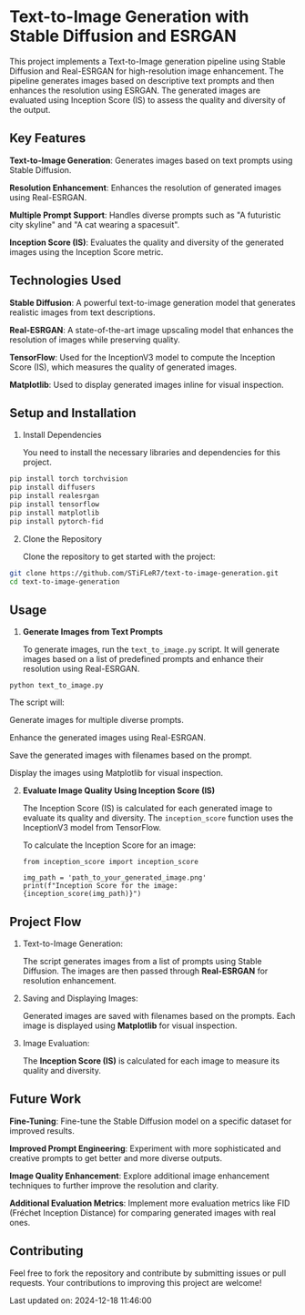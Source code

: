 
# **Text-to-Image Generation with Stable Diffusion and ESRGAN**

This project implements a Text-to-Image generation pipeline using Stable Diffusion and Real-ESRGAN for high-resolution image enhancement. The pipeline generates images based on descriptive text prompts and then enhances the resolution using ESRGAN. The generated images are evaluated using Inception Score (IS) to assess the quality and diversity of the output.


## **Key Features**
**Text-to-Image Generation**: Generates images based on text prompts using Stable Diffusion.

**Resolution Enhancement**: Enhances the resolution of generated images using Real-ESRGAN.

**Multiple Prompt Support**: Handles diverse prompts such as "A futuristic city skyline" and "A cat wearing a spacesuit".

**Inception Score (IS)**: Evaluates the quality and diversity of the generated images using the Inception Score metric.
## **Technologies Used**

**Stable Diffusion**: A powerful text-to-image generation model that generates realistic images from text descriptions.

**Real-ESRGAN**: A state-of-the-art image upscaling model that enhances the resolution of images while preserving quality.

**TensorFlow**: Used for the InceptionV3 model to compute the Inception Score (IS), which measures the quality of generated images.

**Matplotlib**: Used to display generated images inline for visual inspection.
## **Setup and Installation**

1. Install Dependencies

    You need to install the necessary libraries and dependencies for this project.

```bash
pip install torch torchvision
pip install diffusers
pip install realesrgan
pip install tensorflow
pip install matplotlib
pip install pytorch-fid
```

2. Clone the Repository

    Clone the repository to get started with the project:

```bash
git clone https://github.com/STiFLeR7/text-to-image-generation.git
cd text-to-image-generation
```



## **Usage**

1. **Generate Images from Text Prompts**

    To generate images, run the ```text_to_image.py``` script. It will generate images based on a list of predefined prompts and enhance their resolution using Real-ESRGAN.

```python text_to_image.py```

The script will:

Generate images for multiple diverse prompts.

Enhance the generated images using Real-ESRGAN.

Save the generated images with filenames based on the prompt.

Display the images using Matplotlib for visual inspection.

2. **Evaluate Image Quality Using Inception Score (IS)**

    The Inception Score (IS) is calculated for each generated image to evaluate its quality and diversity. The ```inception_score``` function uses the InceptionV3 model from TensorFlow.

    To calculate the Inception Score for an image:
    ```
    from inception_score import inception_score

    img_path = 'path_to_your_generated_image.png'
    print(f"Inception Score for the image: {inception_score(img_path)}")
    ```

## **Project Flow**

1. Text-to-Image Generation:

    The script generates images from a list of prompts using Stable Diffusion.
    The images are then passed through **Real-ESRGAN** for resolution  enhancement.
    
2. Saving and Displaying Images:

    Generated images are saved with filenames based on the prompts.
    Each image is displayed using **Matplotlib** for visual inspection.

3. Image Evaluation:

    The **Inception Score (IS)** is calculated for each image to measure its quality and diversity.
## **Future Work**

**Fine-Tuning**: Fine-tune the Stable Diffusion model on a specific dataset for improved results.

**Improved Prompt Engineering**: Experiment with more sophisticated and creative prompts to get better and more diverse outputs.

**Image Quality Enhancement**: Explore additional image enhancement techniques to further improve the resolution and clarity.

**Additional Evaluation Metrics**: Implement more evaluation metrics like FID (Fréchet Inception Distance) for comparing generated images with real ones.
## **Contributing**

Feel free to fork the repository and contribute by submitting issues or pull requests. Your contributions to improving this project are welcome!


Last updated on: 2024-12-18 11:46:00